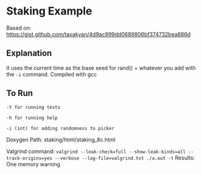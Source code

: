 # Staking Example

Based on: https://gist.github.com/tavakyan/4d9ac999dd0689806bf374732bea886d 

## Explanation
It uses the current time as the base seed for rand() + whatever you add with the `-i` command. Compiled with gcc

## To Run

`-t for running tests`


 `-h for running help`


 `-i (int) for adding randomness to picker`


Doxygen Path: staking/html/staking_8c.html


Valgrind command: `valgrind --leak-check=full --show-leak-kinds=all --track-origins=yes --verbose --log-file=valgrind.txt ./a.out -t`
Results: One memory warning